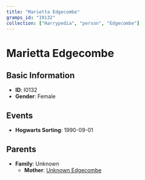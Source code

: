 ```yaml
---
title: "Marietta Edgecombe"
gramps_id: "I0132"
collection: ["Harrypedia", "person", "Edgecombe"]
---
```


# Marietta Edgecombe

## Basic Information

- **ID**: I0132
- **Gender**: Female

## Events

- **Hogwarts Sorting**: 1990-09-01

## Parents

- **Family**: Unknown
  - **Mother**: [Unknown Edgecombe](//Edgecombe/I0131/)

